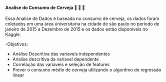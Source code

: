 #### Analise do Consumo de Cerveja :beer: :beer: :beer:

Essa Analise de Dados é baseada no consumo de cerveja, os dados foram coletados em uma área úniversitaria na cidade de são paulo no periodo de janeiro de 2015 a Dezembro de 2015 e os dados estão disponiveis no Kaggle.

-Objetivos:

- Análise Descritiva das variaveis independentes
- Analise descritiva da variavel dependente
- Correlação das variaveis e seleção de features 
- Prever o consumo médio de cerveja utilizando o algoritmo de regressão linear

